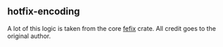 ## hotfix-encoding

A lot of this logic is taken from the core
[fefix](https://github.com/ferrumfix/ferrumfix/tree/develop/crates/fefix) crate.
All credit goes to the original author.
